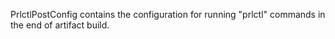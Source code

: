 <!-- Code generated from the comments of the PrlctlPostConfig struct in builder/parallels/common/prlctl_post_config.go; DO NOT EDIT MANUALLY -->
PrlctlPostConfig contains the configuration for running "prlctl" commands
in the end of artifact build.
